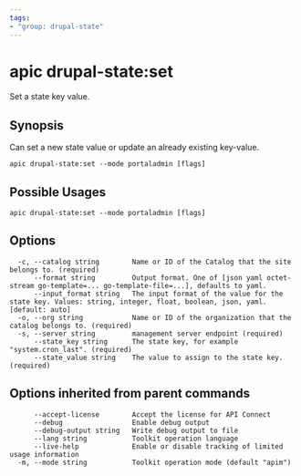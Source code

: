```yaml
---
tags:
- "group: drupal-state"
---
```

# apic drupal-state:set

Set a state key value.

## Synopsis

Can set a new state value or update an already existing key-value.

```
apic drupal-state:set --mode portaladmin [flags]
```

## Possible Usages

```
apic drupal-state:set --mode portaladmin [flags]
```

## Options

```
  -c, --catalog string        Name or ID of the Catalog that the site belongs to. (required)
      --format string         Output format. One of [json yaml octet-stream go-template=... go-template-file=...], defaults to yaml.
      --input_format string   The input format of the value for the state key. Values: string, integer, float, boolean, json, yaml. [default: auto]
  -o, --org string            Name or ID of the organization that the catalog belongs to. (required)
  -s, --server string         management server endpoint (required)
      --state_key string      The state key, for example "system.cron_last". (required)
      --state_value string    The value to assign to the state key. (required)
```

## Options inherited from parent commands

```
      --accept-license        Accept the license for API Connect
      --debug                 Enable debug output
      --debug-output string   Write debug output to file
      --lang string           Toolkit operation language
      --live-help             Enable or disable tracking of limited usage information
  -m, --mode string           Toolkit operation mode (default "apim")
```
